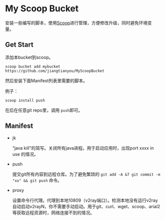 # My Scoop Bucket



安装一些编写的脚本，使用[Scoop](https://github.com/lukesampson/scoop)进行管理，方便修改升级，同时避免环境变量。

## Get Start

添加本bucket到scoop。

`scoop bucket add mybucket https://github.com/jiangtianyou/MyScoopBucket`



然后安装下面Manifest列表里需要的脚本。

例子：

`scoop install push`

在后在任意git repo里，调用 `push`即可。 



## Manifest 

- jk
  
  “java kill”的简写。关闭所有java进程。用于启动应用时，出现port xxxx in use 的情况。
  
- push
  
  提交git所有内容到远程仓库。为了避免繁琐的 `git add -A &7 git commit -m "xx" && git push` 命令。
  
- proxy

  设置命令行代理。代理到本地10809（v2ray端口）。检测本地没有运行v2ray自动启动v2rayN，你不需要手动启动。用于git、curl、wget、scoop、arial2等获取远程资源时，网络连接不到的情况。 

  



